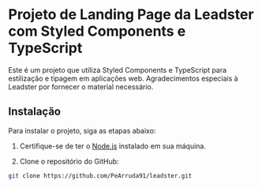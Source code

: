 # Projeto de Landing Page da Leadster com Styled Components e TypeScript

Este é um projeto que utiliza Styled Components e TypeScript para estilização e tipagem em aplicações web. Agradecimentos especiais à Leadster por fornecer o material necessário.

## Instalação

Para instalar o projeto, siga as etapas abaixo:

1. Certifique-se de ter o [Node.js](https://nodejs.org) instalado em sua máquina.

2. Clone o repositório do GitHub:

```bash
git clone https://github.com/PeArruda91/leadster.git